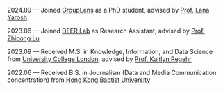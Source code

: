 <!-- - 07/2024:  Excited to participate in 7th Advanced Course on Data Science & Machine Learning Summer School([ACDL2024](acdl2024.icas.events)). 
- 04/2024: Thrilled to share that I'm starting my Ph.D. at U Minnesota this fall! I'm very excited and thankful for everyone who has supported me along the way. -->


2024.09 — Joined [GroupLens](https://grouplens.org/) as a PhD student, advised by [Prof. Lana Yarosh](https://lanayarosh.github.io/)

2023.06 — Joined [DEER Lab](https://www.cs.cityu.edu.hk/~zhiconlu/people/) as Research Assistant, advised by [Prof. Zhicong Lu](https://www.cs.cityu.edu.hk/~zhiconlu/)

2023.09 — Received M.S. in Knowledge, Information, and Data Science from [University College London](https://www.ucl.ac.uk/), advised by [Prof. Kaitlyn Regehr](https://profiles.ucl.ac.uk/88177-kaitlyn-regehr)

2022.06 — Received B.S. in Journalism (Data and Media Communication concentration) from [Hong Kong Baptist University](https://www.hkbu.edu.hk/)